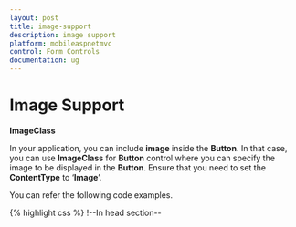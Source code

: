 ```yaml
---
layout: post
title: image-support
description: image support
platform: mobileaspnetmvc
control: Form Controls
documentation: ug
---
```


# Image Support

**ImageClass**

In your application, you can include **image** inside the **Button**. In that case, you can use **ImageClass** for **Button** control where you can specify the image to be displayed in the **Button**. Ensure that you need to set the **ContentType** to ‘**Image**’. 

You can refer the following code examples.


{% highlight css %}
    !--In head section--

<style>

     .image {

            background-image: url("silverlight.jpg");

        }




    !--In body section--

@Html.EJMobile().Button("sample_button").ContentType(ButtonContentType.Image).ImageClass("image")


{% endhighlight %}


{% include image.html url="image-support_images/image-support_img1.png" Caption="Button - ImageClass"%}

**ImagePosition**

You can also set the position of the image in the **Button**. **ImagePosition** property allows you to specify the position of the image in your **Button** control. You can set the position of the image in the **Button** either after the text or before text by setting the image position to ‘**rRght**’ or ‘**Left**’ respectively.

By default this property is set to ‘**Left**’.

You can refer to the following code examples.

****
{% highlight html %}
@Html.EJMobile().Button("sample_button").ContentType(ButtonContentType.Both).ImageClass("image").Text("button").ImagePosition(ButtonImagePosition.Left)

{% endhighlight %}



{% include image.html url="image-support_images/image-support_img2.png" Caption="Button – ImagePosition"%}


